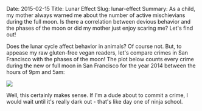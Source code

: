 Date: 2015-02-15
Title: Lunar Effect
Slug: lunar-effect
Summary: As a child, my mother always warned me about the number of active mischievians during the full moon. Is there a correlation between devious behavior and the phases of the moon or did my mother just enjoy scaring me? Let's find out!


Does the lunar cycle affect behavior in animals?  Of course not. But, to appease my raw gluten-free vegan readers,
let's compare crimes in San Francisco with the phases of the moon! The plot below counts every crime during the new or
full moon in San Francisco for the year 2014 between the hours of 9pm and 5am:

<img src="/assets/2015/lunar-effect/lunar-effect.png" style='margin-top:10px;display:block;margin:auto;'>

Well, this certainly makes sense. If I'm a dude about to commit a crime, I would wait until it's really dark out -
that's like day one of ninja school.



